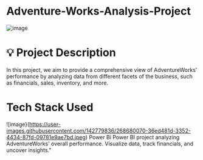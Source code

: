 # Adventure-Works-Analysis-Project
![image](https://github.com/AyodejiK101/Adventure-Works-Analysis-Project/assets/140984130/37c95859-c558-4bc2-9c0f-01ff00b1b36d)

# 💡 Project Description
In this project, we aim to provide a comprehensive view of AdventureWorks' performance by analyzing data from different facets of the business, such as financials, sales, inventory, and more.

# Tech Stack Used
![image}(https://user-images.githubusercontent.com/142779836/268680070-36ed481d-3352-4434-87fd-09781e9ae7bd.jpeg)
Power Bi
Power BI project analyzing AdventureWorks' overall performance. Visualize data, track financials, and uncover insights."
